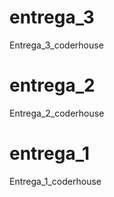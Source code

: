 # entrega_3
Entrega_3_coderhouse

# entrega_2
Entrega_2_coderhouse

# entrega_1
Entrega_1_coderhouse
